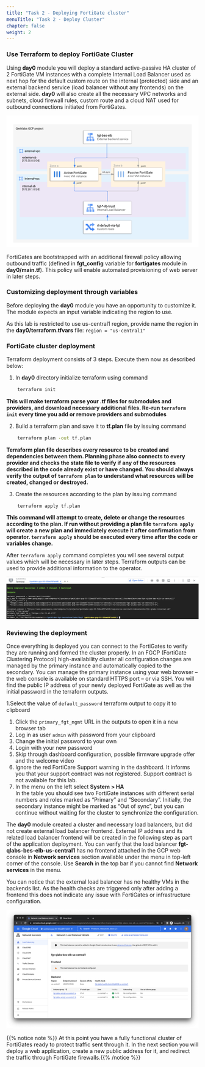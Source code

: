 ```yaml
---
title: "Task 2 - Deploying FortiGate cluster"
menuTitle: "Task 2 - Deploy Cluster"
chapter: false
weight: 2
---
```


### Use Terraform to deploy FortiGate Cluster

Using **day0** module you will deploy a standard active-passive HA cluster of 2 FortiGate VM instances with a complete Internal Load Balancer used as next hop for the default custom route on the internal (protected) side and an external backend service (load balancer without any frontends) on the external side. **day0** will also create all the necessary VPC networks and subnets, cloud firewall rules, custom route and a cloud NAT used for outbound connections initiated from FortiGates.

![diag-day0](diag-day0.png)

FortiGates are bootstrapped with an additional firewall policy allowing outbound traffic (defined in **fgt_config** variable for **fortigates** module in **day0/main.tf**). This policy will enable automated provisioning of web server in later steps.

### Customizing deployment through variables
Before deploying the **day0** module you have an opportunity to customize it. The module expects an input variable indicating the region to use.

As this lab is restricted to use us-central1 region, provide name the region in the **day0/terraform.tfvars** file:
`region = "us-central1"`


### FortiGate cluster deployment
Terraform deployment consists of 3 steps. Execute them now as described below:

1.	In **day0** directory initialize terraform using command

```sh  
    terraform init
```

**This will make terraform parse your **.tf** files for submodules and providers, and download necessary additional files. Re-run `terraform init` every time you add or remove providers and submodules**

2.	Build a terraform plan and save it to **tf.plan** file by issuing command  

```sh
    terraform plan -out tf.plan
```

**Terraform plan file describes every resource to be created and dependencies between them. Planning phase also connects to every provider and checks the state file to verify if any of the resources described in the code already exist or have changed. You should always verify the output of `terraform plan` to understand what resources will be created, changed or destroyed.**

3.	Create the resources according to the plan by issuing command  

```
    terraform apply tf.plan
```

**This command will attempt to create, delete or change the resources according to the plan. If run without providing a plan file `terraform apply` will create a new plan and immediately execute it after confirmation from operator. `terraform apply` should be executed every time after the code or variables change.**

After `terraform apply` command completes you will see several output values which will be necessary in later steps. Terraform outputs can be used to provide additional information to the operator.

![tf-apply-day0](tf-apply-day0.png)

### Reviewing the deployment
Once everything is deployed you can connect to the FortiGates to verify they are running and formed the cluster properly. In an FGCP (FortiGate Clustering Protocol) high-availability cluster all configuration changes are managed by the primary instance and automatically copied to the secondary. You can manage the primary instance using your web browser – the web console is available on standard HTTPS port – or via SSH. You will find the public IP address of your newly deployed FortiGate as well as the initial password in the terraform outputs.

1.Select the value of `default_password` terraform output to copy it to clipboard
1. Click the `primary_fgt_mgmt` URL in the outputs to open it in a new browser tab
1. Log in as user `admin` with password from your clipboard
1. Change the initial password to your own
1. Login with your new password
1. Skip through dashboard configuration, possible firmware upgrade offer and the welcome video
1. Ignore the red FortiCare Support warning in the dashboard. It informs you that your support contract was not registered. Support contract is not available for this lab.
1. In the menu on the left select **System > HA**  
    In the table you should see two FortiGate instances with different serial numbers and roles marked as “Primary” and “Secondary”. Initially, the secondary instance might be marked as “Out of sync”, but you can continue without waiting for the cluster to synchronize the configuration.

The **day0** module created a cluster and necessary load balancers, but did not create external load balancer frontend. External IP address and its related load balancer frontend will be created in the following step as part of the application deployment. You can verify that the load balancer **fgt-qlabs-bes-elb-us-central1** has no frontend attached in the GCP web console in **Network services** section available under the menu in top-left corner of the console. Use **Search** in the top bar if you cannot find **Network services** in the menu.

You can notice that the external load balancer has no healthy VMs in the backends list. As the health checks are triggered only after adding a frontend this does not indicate any issue with FortiGates or infrastructure configuration.

![elb-no-frontend](elb-no-frontend.png)

 {{% notice note %}} At this point you have a fully functional cluster of FortiGates ready to protect traffic sent through it. In the next section you will deploy a web application, create a new public address for it, and redirect the traffic through FortiGate firewalls.{{% /notice %}}

